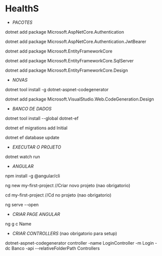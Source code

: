 # HealthS

- *PACOTES*

dotnet add package Microsoft.AspNetCore.Authentication

dotnet add package Microsoft.AspNetCore.Authentication.JwtBearer

dotnet add package Microsoft.EntityFrameworkCore

dotnet add package Microsoft.EntityFrameworkCore.SqlServer

dotnet add package Microsoft.EntityFrameworkCore.Design

- *NOVAS*

dotnet tool install -g dotnet-aspnet-codegenerator

dotnet add package Microsoft.VisualStudio.Web.CodeGeneration.Design

- *BANCO DE DADOS*

dotnet tool install --global dotnet-ef

dotnet ef migrations add Initial

dotnet ef database update

- *EXECUTAR O PROJETO*

dotnet watch run

- *ANGULAR*

npm install -g @angular/cli

ng new my-first-project  //Criar novo projeto (nao obrigatorio)

cd my-first-project //Cd no projeto (nao obrigatorio)

ng serve --open

- *CRIAR PAGE ANGULAR*

ng g c Name

- *CRIAR CONTROLLERS* (nao obrigatorio para setup)

dotnet-aspnet-codegenerator controller -name LoginController -m Login -dc Banco -api --relativeFolderPath Controllers
